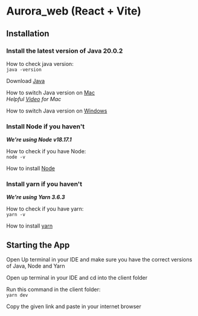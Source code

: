 # Aurora_web (React + Vite)

## Installation  

### Install the latest version of Java 20.0.2  

How to check java version:  
```java -version```  

Download [Java](https://www.oracle.com/java/technologies/downloads/#jdk20-mac)  

How to switch Java version on [Mac](https://www.ernestas.info/2022/01/27/how-to-switch-java-version-on-mac/)  
*Helpful [Video](https://www.youtube.com/watch?v=CIZmzS3XLNw) for Mac*  
  
How to switch Java version on [Windows](https://www.happycoders.eu/java/how-to-switch-multiple-java-versions-windows/)
  
### Install Node if you haven't  

***We're using Node v18.17.1***  

How to check if you have Node:  
```node -v```  

How to install [Node](https://nodejs.org/en)

### Install yarn if you haven't

***We're using Yarn 3.6.3***

How to check if you have yarn:  
```yarn -v```  

How to install [yarn](https://yarnpkg.com/getting-started/install)  

## Starting the App

Open Up terminal in your IDE and make sure you have the correct versions of Java, Node and Yarn

Open up terminal in your IDE and cd into the client folder

Run this command in the client folder:  
```yarn dev```  

Copy the given link and paste in your internet browser
